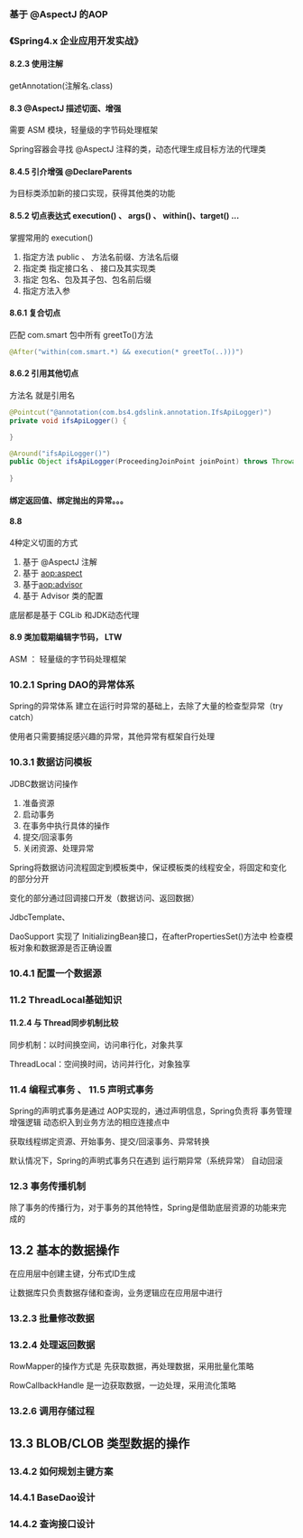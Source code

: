 ### 基于 @AspectJ 的AOP

### 《Spring4.x 企业应用开发实战》

#### 8.2.3 使用注解
getAnnotation(注解名.class)

#### 8.3 @AspectJ 描述切面、增强
需要 ASM 模块，轻量级的字节码处理框架

Spring容器会寻找 @AspectJ 注释的类，动态代理生成目标方法的代理类

#### 8.4.5 引介增强 @DeclareParents
为目标类添加新的接口实现，获得其他类的功能

#### 8.5.2 切点表达式 execution() 、 args() 、 within()、target() ...
掌握常用的 execution()

1. 指定方法 public 、 方法名前缀、方法名后缀
2. 指定类 指定接口名 、 接口及其实现类
3. 指定 包名、包及其子包、包名前后缀
4. 指定方法入参

#### 8.6.1 复合切点
匹配 com.smart 包中所有 greetTo()方法
```java
@After("within(com.smart.*) && execution(* greetTo(..)))")
```

#### 8.6.2 引用其他切点
方法名 就是引用名
```java
@Pointcut("@annotation(com.bs4.gdslink.annotation.IfsApiLogger)")
private void ifsApiLogger() {

}

@Around("ifsApiLogger()")
public Object ifsApiLogger(ProceedingJoinPoint joinPoint) throws Throwable{
    
}
```

#### 绑定返回值、绑定抛出的异常。。。

#### 8.8
4种定义切面的方式
1. 基于 @AspectJ 注解
2. 基于 <aop:aspect>
3. 基于<aop:advisor>
4. 基于 Advisor 类的配置

底层都是基于 CGLib 和JDK动态代理

#### 8.9 类加载期编辑字节码， LTW
ASM ： 轻量级的字节码处理框架

### 10.2.1 Spring DAO的异常体系
Spring的异常体系 建立在运行时异常的基础上，去除了大量的检查型异常（try catch）

使用者只需要捕捉感兴趣的异常，其他异常有框架自行处理

### 10.3.1 数据访问模板
JDBC数据访问操作
1. 准备资源
2. 启动事务
3. 在事务中执行具体的操作
4. 提交/回滚事务
5. 关闭资源、处理异常

Spring将数据访问流程固定到模板类中，保证模板类的线程安全，将固定和变化的部分分开

变化的部分通过回调接口开发（数据访问、返回数据）

JdbcTemplate、

DaoSupport 实现了 InitializingBean接口，在afterPropertiesSet()方法中 检查模板对象和数据源是否正确设置

### 10.4.1 配置一个数据源

### 11.2 ThreadLocal基础知识

#### 11.2.4 与 Thread同步机制比较
同步机制：以时间换空间，访问串行化，对象共享

ThreadLocal：空间换时间，访问并行化，对象独享

### 11.4 编程式事务 、 11.5 声明式事务
Spring的声明式事务是通过 AOP实现的，通过声明信息，Spring负责将 事务管理增强逻辑 动态织入到业务方法的相应连接点中

获取线程绑定资源、开始事务、提交/回滚事务、异常转换

默认情况下，Spring的声明式事务只在遇到 运行期异常（系统异常） 自动回滚

### 12.3 事务传播机制
除了事务的传播行为，对于事务的其他特性，Spring是借助底层资源的功能来完成的

## 13.2 基本的数据操作
在应用层中创建主键，分布式ID生成

让数据库只负责数据存储和查询，业务逻辑应在应用层中进行

### 13.2.3 批量修改数据

### 13.2.4 处理返回数据
RowMapper的操作方式是 先获取数据，再处理数据，采用批量化策略

RowCallbackHandle 是一边获取数据，一边处理，采用流化策略

### 13.2.6 调用存储过程

## 13.3 BLOB/CLOB 类型数据的操作

### 13.4.2 如何规划主键方案

### 14.4.1 BaseDao设计

### 14.4.2 查询接口设计